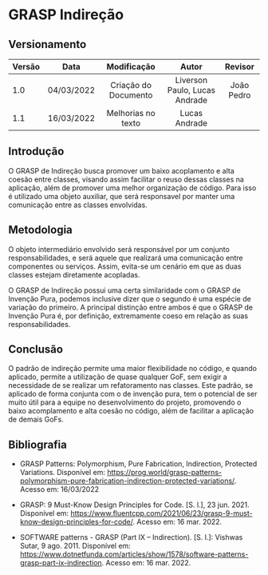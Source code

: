 # GRASP Indireção

## Versionamento

| Versão | Data       | Modificação          | Autor                        |Revisor|
| ------ | :--------: | :------------------: | :--------------------------: | :---: |
| 1.0    | 04/03/2022 | Criação do Documento | Liverson Paulo, Lucas Andrade | João Pedro |
| 1.1    | 16/03/2022 | Melhorias no texto   | Lucas Andrade | |

## Introdução

O GRASP de Indireção busca promover um baixo acoplamento e alta coesão entre classes, visando assim facilitar o reuso dessas classes na aplicação, além de promover uma melhor organização de código. Para isso é utilizado uma objeto auxiliar, que será responsavel por manter uma comunicação entre as classes envolvidas.

## Metodologia

O objeto intermediário envolvido será responsável por um conjunto responsabilidades, e será aquele que realizará uma comunicação entre componentes ou serviços. Assim, evita-se um cenário em que as duas classes estejam diretamente acopladas.

O GRASP de Indireção possui uma certa similaridade com o GRASP de Invenção Pura, podemos inclusive dizer que o segundo é uma espécie de variação do primeiro. A principal distinção entre ambos é que o GRASP de Invenção Pura é, por definição, extremamente coeso em relação as suas responsabilidades.

## Conclusão

O padrão de indireção permite uma maior flexibilidade no código, e quando aplicado, permite a utilização de quase qualquer GoF, sem exigir a necessidade de se realizar um refatoramento nas classes. Este padrão, se aplicado de forma conjunta com o de invenção pura, tem o potencial de ser muito útil para a equipe no desenvolvimento do projeto, promovendo o baixo acomplamento e alta coesão no código, além de facilitar a aplicação de demais GoFs.

## Bibliografia

- GRASP Patterns: Polymorphism, Pure Fabrication, Indirection, Protected Variations. Disponível em: https://prog.world/grasp-patterns-polymorphism-pure-fabrication-indirection-protected-variations/.  Acesso em: 16/03/2022

- GRASP: 9 Must-Know Design Principles for Code. [S. l.], 23 jun. 2021. Disponível em: https://www.fluentcpp.com/2021/06/23/grasp-9-must-know-design-principles-for-code/. Acesso em: 16 mar. 2022.

- SOFTWARE patterns - GRASP (Part IX – Indirection). [S. l.]: Vishwas Sutar, 9 ago. 2011. Disponível em: https://www.dotnetfunda.com/articles/show/1578/software-patterns-grasp-part-ix-indirection. Acesso em: 16 mar. 2022.
